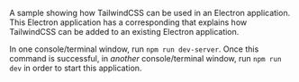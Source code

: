 A sample showing how TailwindCSS can be used in an Electron application. This Electron application has a corresponding  that explains how TailwindCSS can be added to an existing Electron application.

In one console/terminal window, run `npm run dev-server`. Once this command is successful, in _another_ console/terminal window, run `npm run dev` in order to start this application.
